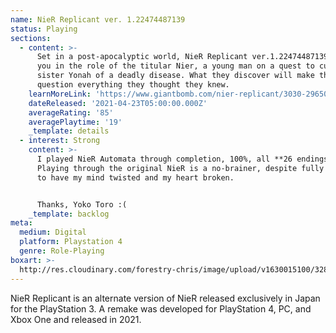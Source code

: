 ```yaml
---
name: NieR Replicant ver. 1.22474487139
status: Playing
sections:
  - content: >-
      Set in a post-apocalyptic world, NieR Replicant ver.1.22474487139 is puts
      you in the role of the titular Nier, a young man on a quest to cure his
      sister Yonah of a deadly disease. What they discover will make them
      question everything they thought they knew.
    learnMoreLink: 'https://www.giantbomb.com/nier-replicant/3030-29650/'
    dateReleased: '2021-04-23T05:00:00.000Z'
    averageRating: '85'
    averagePlaytime: '19'
    _template: details
  - interest: Strong
    content: >-
      I played NieR Automata through completion, 100%, all **26 endings**. 
      Playing through the original NieR is a no-brainer, despite fully expecting
      to have my mind twisted and my heart broken.


      Thanks, Yoko Toro :(
    _template: backlog
meta:
  medium: Digital
  platform: Playstation 4
  genre: Role-Playing
boxart: >-
  http://res.cloudinary.com/forestry-chris/image/upload/v1630015100/3286238-main_fmoe57.jpg
---
```

NieR Replicant is an alternate version of NieR released exclusively in Japan for the PlayStation 3. A remake was developed for PlayStation 4, PC, and Xbox One and released in 2021.
